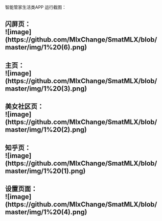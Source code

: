 智能管家生活类APP
运行截图：<br>
<h2>闪屏页：<br>
![image](https://github.com/MlxChange/SmatMLX/blob/master/img/1%20(6).png)<br>
<h2>主页：<br>
![image](https://github.com/MlxChange/SmatMLX/blob/master/img/1%20(3).png)<br>
<h2>美女社区页：<br>
![image](https://github.com/MlxChange/SmatMLX/blob/master/img/1%20(2).png)<br>
<h2>知乎页：<br>
![image](https://github.com/MlxChange/SmatMLX/blob/master/img/1%20(1).png)<br>
<h2>设置页面：<br>
![image](https://github.com/MlxChange/SmatMLX/blob/master/img/1%20(4).png)<br>
